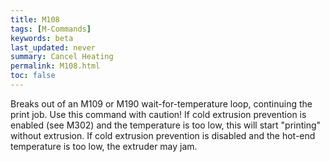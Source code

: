 ```yaml
---
title: M108
tags: [M-Commands] 
keywords: beta 
last_updated: never 
summary: Cancel Heating 
permalink: M108.html
toc: false 
---
```



Breaks out of an M109 or M190 wait-for-temperature loop, continuing the print job. Use this command with caution! If cold extrusion prevention is enabled (see M302) and the temperature is too low, this will start "printing" without extrusion. If cold extrusion prevention is disabled and the hot-end temperature is too low, the extruder may jam.

